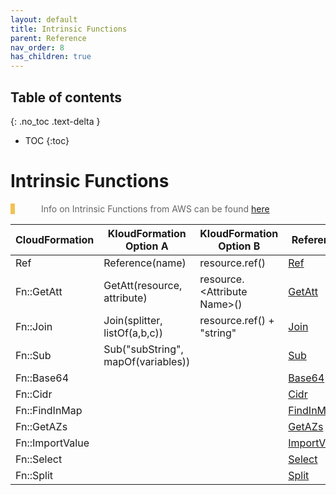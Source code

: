 ```yaml
---
layout: default
title: Intrinsic Functions
parent: Reference
nav_order: 8
has_children: true
---
```

<script src="https://unpkg.com/kotlin-playground@1" data-selector=".kotlin"></script>
<style>
blockquote{
    color: #666;
    margin: 0;
    padding-left: 3em;
    border-left: 0.5em #f2c152 solid;
}
</style>

## Table of contents
{: .no_toc .text-delta }

* TOC
{:toc}

# Intrinsic Functions

> Info on Intrinsic Functions from AWS can be found [here](https://docs.aws.amazon.com/AWSCloudFormation/latest/UserGuide/intrinsic-function-reference.html)

| CloudFormation | KloudFormation Option A | KloudFormation Option B | Reference |
|---|---|---|---|
|Ref|Reference(name)|resource.ref()|[Ref](./reference.html)|
|Fn::GetAtt|GetAtt(resource, attribute)|resource.&lt;Attribute Name&gt;()|[GetAtt](./attributes.html)|
|Fn::Join|Join(splitter, listOf(a,b,c))|resource.ref() + "string"|[Join](./join.html)|
|Fn::Sub|Sub("subString", mapOf(variables))||[Sub](./sub.html)|
|Fn::Base64|||[Base64](./base64.html)|
|Fn::Cidr|||[Cidr](./cidr.html)|
|Fn::FindInMap|||[FindInMap](./findInMap.html)|
|Fn::GetAZs|||[GetAZs](./getAzs.html)|
|Fn::ImportValue|||[ImportValue](./importValue.html)|
|Fn::Select|||[Select](./select.html)|
|Fn::Split|||[Split](./split.html)|